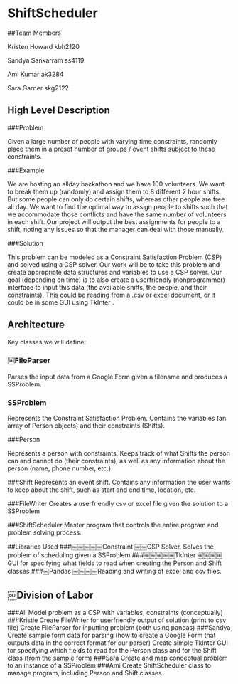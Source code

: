 # ShiftScheduler


##Team Members

Kristen Howard kbh2120 

Sandya Sankarram ss4119 

Ami Kumar ak3284

Sara Garner skg2122


## High Level Description
###Problem

Given a large number of people with varying time constraints, randomly place them in a preset number of groups / event shifts subject to these constraints.

###Example

We are hosting an all­day hackathon and we have 100 volunteers. We want to break them up (randomly) and assign them to 8 different 2 hour shifts. But some people can only do certain shifts, whereas other people are free all day. We want to find the optimal way to assign people to shifts such that we accommodate those conflicts and have the same number of volunteers in each shift. Our project will output the best assignments for people to a shift, noting any issues so that the manager can deal with those manually.

###Solution

This problem can be modeled as a Constraint Satisfaction Problem (CSP) and solved using a CSP solver. Our work will be to take this problem and create appropriate data structures and variables to use a CSP solver. Our goal (depending on time) is to also create a user­friendly (non­programmer) interface to input this data (the available shifts, the people, and their constraints). This could be reading from a .csv or excel document, or it could be in some GUI using TkInter .



## Architecture
Key classes we will define:
### ￼FileParser

Parses the input data from a Google Form given a filename and produces a SSProblem.

### SSProblem

Represents the Constraint Satisfaction Problem. Contains the variables (an array of Person objects) and their constraints (Shifts).

###Person

Represents a person with constraints. Keeps track of what Shifts the person can and cannot do (their constraints), as well as any information about the person (name, phone number, etc.)

###Shift
Represents an event shift. Contains any information the user wants to keep about the shift, such as start and end time, location, etc.

###FileWriter
Creates a user­friendly csv or excel file given the solution to a SSProblem

###ShiftScheduler
Master program that controls the entire program and problem solving process.



##Libraries Used
###￼￼￼￼￼Constraint
￼￼CSP Solver. Solves the problem of scheduling given a SSProblem
###￼￼￼￼￼TkInter
￼￼￼￼GUI for specifying what fields to read when creating the Person and Shift classes
###￼Pandas
￼￼￼￼Reading and writing of excel and csv files.



## ￼Division of Labor
###All
Model problem as a CSP with variables, constraints (conceptually)
###Kristie
Create FileWriter for user­friendly output of solution (print to csv file) Create FileParser for inputting problem (both using pandas)
###Sandya
Create sample form data for parsing (how to create a Google Form that outputs data in the correct format for our parser)
Create simple TkInter GUI for specifying which fields to read for the Person class and for the Shift class (from the sample form)
###Sara
Create and map conceptual problem to an instance of a SSProblem
###Ami
Create ShiftScheduler class to manage program, including Person and Shift classes
